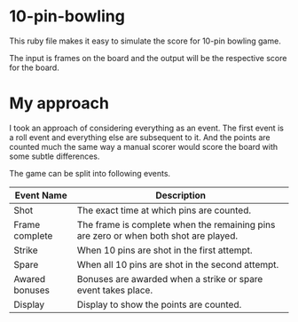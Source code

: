 # 10-pin-bowling

This ruby file makes it easy to simulate the score for 10-pin bowling game. 

The input is frames on the board and the output will be the respective score for the board.

# My approach

I took an approach of considering everything as an event. The first event is a roll event and everything else are subsequent to it.
And the points are counted much the same way a manual scorer would score the board with some subtle differences. 

The game can be split into following events.

|Event Name|Description|
|--------|--------|
|Shot|The exact time at which pins are counted.|
|Frame complete|The frame is complete when the remaining pins are zero or when both shot are played.|
|Strike|When 10 pins are shot in the first attempt.|
|Spare|When all 10 pins are shot in the second attempt.|
|Awared bonuses|Bonuses are awarded when a strike or spare event takes place.|
|Display|Display to show the points are counted.|
